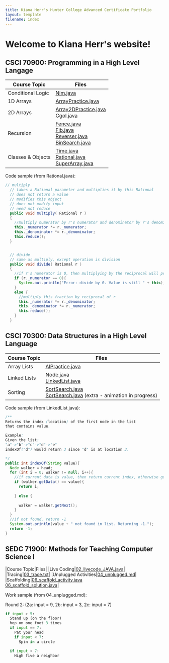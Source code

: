 ```yaml
---
title: Kiana Herr's Hunter College Advanced Certificate Portfolio
layout: template
filename: index
--- 
```


# Welcome to Kiana Herr's website!

## CSCI 70900: Programming in a High Level Langage

|Course Topic|Files|
|------------|-----|
|Conditional Logic|[Nim.java](70900/Nim.md)
|1D Arrays|[ArrayPractice.java](70900/ArrayPractice.md)|
|2D Arrays|[Array2DPractice.java]()<br />[Cgol.java](70900/Cgol.md)|
|Recursion|[Fence.java]()<br />[Fib.java](70900/Fib.md)<br />[Reverser.java](70900/Reverser.md)<br />[BinSearch.java](70900/BinSearch.md)|
|Classes & Objects|[Time.java](70900/Time.md)<br />[Rational.java](70900/Rational.md)<br />[SuperArray.java](70900/SuperArray.md)|

Code sample (from Rational.java):

```java
// multiply
  // takes a Rational parameter and multiplies it by this Rational
  // does not return a value
  // modifies this object
  // does not modify input
  // need not reduce
  public void multiply( Rational r )
  {
    //multiply numerator by r's numerator and denominator by r's denominator
    this._numerator *= r._numerator;
    this._denominator *= r._denominator;
    this.reduce();
  }


  // divide
  // same as multiply, except operation is division
  public void divide( Rational r )
  {
    //if r's numerator is 0, then multiplying by the reciprocal will produce a denominator of 0
    if (r._numerator == 0){
      System.out.println("Error: divide by 0. Value is still " + this);
    }
    else {
      //multiply this fraction by reciprocal of r
      this._numerator *= r._denominator;
      this._denominator *= r._numerator;
      this.reduce();
    }
  }
  ```
    
  
  ## CSCI 70300: Data Structures in a High Level Language
  
  |Course Topic|Files|
  |------------|-----|
  |Array Lists|[AlPractice.java](CSCI70300/AlPractice.md)|
  |Linked Lists|[Node.java](CSCI70300/Node.md)<br />[LinkedList.java](CSCI70300/LinkedList.md)|
  |Sorting|[SortSearch.java](CSCI70300/SortSearch.md)<br />[SortSearch.java](CSCI70300/SortSearchxtra.md) (extra - animation in progress)|
  
  Code sample (from LinkedList.java):
  
  ```java
  /**
  Returns the index (location) of the first node in the list
  that contains value.

  Example:
  Given the list:
  "a"->"b"->"c"->"d"->"e"
  indexOf("d") would return 3 since "d" is at location 3.

  */
  public int indexOf(String value){
    Node walker = head;
    for (int i = 0; walker != null; i++){
      //if current data is value, then return current index, otherwise go to next node
      if (walker.getData() == value){
        return i;
        
      } else {
        
        walker = walker.getNext();
      }
    }
    //if not found, return -1
    System.out.println(value + " not found in list. Returning -1.");
    return -1;
  }
  ```
  
    
  ## SEDC 71900: Methods for Teaching Computer Science I
  
  |Course Topic|Files|
  |Live Coding|[02_livecode_JAVA.java](SEDC71900/02_livecode_JAVA.md)|
  |Tracing|[03_trace.txt](SEDC71900/03_trace.md)|
  |Unplugged Activities|[04_unplugged.md](SEDC71900/04_unplugged.md)|
  |Scaffolding|[06_scaffold_activity.java](SEDC71900/06_scaffold_activity.md)<br />[06_scaffold_solution.java](SEDC71900/06_scaffold_solution.md)|
  
  Work sample (from 04_unplugged.md):
  
  Round 2: (2a: input = 9, 2b: input = 3, 2c: input = 7)
   ```python
   if input > 5:
     Stand up (on the floor)
     hop on one foot 3 times
     if input == 7:
       Pat your head
       if input < 7:
         Spin in a circle
   
     if input < 7:
       High five a neighbor
   ```
  
  
